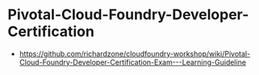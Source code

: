 # Pivotal-Cloud-Foundry-Developer-Certification
- https://github.com/richardzone/cloudfoundry-workshop/wiki/Pivotal-Cloud-Foundry-Developer-Certification-Exam---Learning-Guideline
